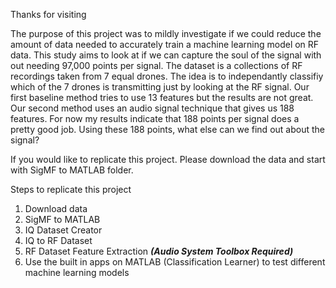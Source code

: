 Thanks for visiting

The purpose of this project was to mildly investigate if we could reduce the amount of data needed to accurately train a machine learning model on RF data.
This study aims to look at if we can capture the soul of the signal with out needing 97,000 points per signal. The dataset is a collections of RF recordings
taken from 7 equal drones. The idea is to independantly classifiy which of the 7 drones is transmitting just by looking at the RF signal. Our first baseline 
method tries to use 13 features but the results are not great. Our second method uses an audio signal technique that gives us 188 features. For now my results 
indicate that 188 points per signal does a pretty good job. Using these 188 points, what else can we find out about the signal?

If you would like to replicate this project. Please download the data and start with SigMF to MATLAB folder.

Steps to replicate this project
  1. Download data
  2. SigMF to MATLAB 
  3. IQ Dataset Creator
  4. IQ to RF Dataset
  5. RF Dataset Feature Extraction    ***(Audio System Toolbox Required)***
  6. Use the built in apps on MATLAB (Classification Learner) to test different machine learning models
  
